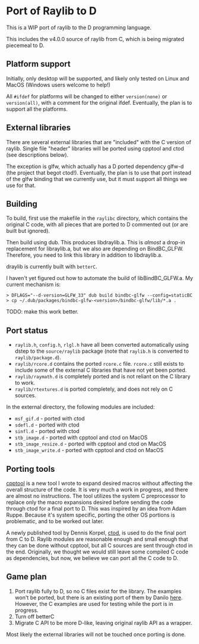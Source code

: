 # Port of Raylib to D

This is a WIP port of raylib to the D programming language.

This includes the v4.0.0 source of raylib from C, which is being migrated piecemeal to D.

## Platform support

Initially, only desktop will be supported, and likely only tested on Linux and MacOS (Windows users welcome to help!)

All `#ifdef` for platforms will be changed to either `version(none)` or `version(all)`, with a comment for the original ifdef. Eventually, the plan is to support all the platforms.

## External libraries

There are several external libraries that are "included" with the C version of raylib. Single file "header" libraries will be ported using cpptool and ctod (see descriptions below).

The exception is glfw, which actually has a D ported dependency glfw-d (the project that begot ctod!). Eventually, the plan is to use that port instead of the glfw binding that we currently use, but it must support all things we use for that.

## Building

To build, first use the makefile in the `raylibc` directory, which contains the original C code, with all pieces that are ported to D commented out (or are built but ignored).

Then build using dub. This produces libdraylib.a. This is *almost* a drop-in replacement for libraylib.a, but we also are depending on BindBC_GLFW. Therefore, you need to link this library in addition to libdraylib.a.

draylib is currently built with `betterC`.

I haven't yet figured out how to automate the build of libBindBC_GLFW.a. My current mechanism is:

```console
> DFLAGS="--d-version=GLFW_33" dub build bindbc-glfw --config=staticBC
> cp ~/.dub/packages/bindbc-glfw-<version>/bindbc-glfw/lib/*.a .
```

TODO: make this work better.

## Port status

* `raylib.h`, `config.h`, `rlgl.h` have all been converted automatically using dstep to the `source/raylib` package (note that `raylib.h` is converted to `raylib/package.d`).
* `raylib/rcore.d` contains the ported `rcore.c` file. `rcore.c` still exists to include some of the external C libraries that have not yet been ported.
* `raylib/raymath.d` is completely ported and is not reliant on the C library to work.
* `raylib/rtextures.d` is ported completely, and does not rely on C sources.

In the external directory, the following modules are included:

* `msf_gif.d` - ported with ctod
* `sdefl.d` - ported with ctod
* `sinfl.d` - ported with ctod
* `stb_image.d` - ported with cpptool and ctod on MacOS
* `stb_image_resize.d` - ported with cpptool and ctod on MacOS
* `stb_image_write.d` - ported with cpptool and ctod on MacOS

## Porting tools

[cpptool](https://github.com/schveiguy/cpptool) is a new tool I wrote to expand desired macros without affecting the overall structure of the code. It is very much a work in progress, and there are almost no instructions. The tool utilizes the system C preprocessor to replace only the macro expansions desired before sending the code through ctod for a final port to D. This was inspired by an idea from Adam Ruppe. Because it's system specific, porting the other OS portions is problematic, and to be worked out later.

A newly published tool by Dennis Korpel, [ctod](https://github.com/dkorpel/ctod), is used to do the final port from C to D. Raylib modules are reasonable enough and small enough that they can be done without cpptool, but all C sources are sent through ctod in the end. Originally, we thought we would still leave some compiled C code as dependencies, but now, we believe we can port all the C code to D.

## Game plan

1. Port raylib fully to D, so no C files exist for the library. The examples won't be ported, but there is an existing port of them by Danilo [here](https://github.com/D-a-n-i-l-o/raylib-d_examples). However, the C examples are used for testing while the port is in progress.
2. Turn off betterC
3. Migrate C API to be more D-like, leaving original raylib API as a wrapper.

Most likely the external libraries will not be touched once porting is done.
